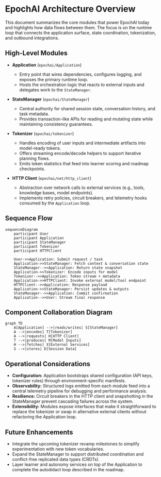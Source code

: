 # EpochAI Architecture Overview

This document summarizes the core modules that power EpochAI today and highlights how data flows between them. The focus is on the runtime loop that connects the application surface, state coordination, tokenization, and outbound integrations.

## High-Level Modules

- **Application** (`epochai/Application`)
  - Entry point that wires dependencies, configures logging, and exposes the primary runtime loop.
  - Hosts the orchestration logic that reacts to external inputs and delegates work to the `StateManager`.

- **StateManager** (`epochai/StateManager`)
  - Central authority for shared session state, conversation history, and task metadata.
  - Provides transaction-like APIs for reading and mutating state while maintaining consistency guarantees.

- **Tokenizer** (`epochai/tokenizer`)
  - Handles encoding of user inputs and intermediate artifacts into model-ready tokens.
  - Offers streaming encode/decode helpers to support iterative planning flows.
  - Emits token statistics that feed into learner scoring and roadmap checkpoints.

- **HTTP Client** (`epochai/net/http_client`)
  - Abstraction over network calls to external services (e.g., tools, knowledge bases, model endpoints).
  - Implements retry policies, circuit breakers, and telemetry hooks consumed by the `Application` loop.

## Sequence Flow

```mermaid
sequenceDiagram
    participant User
    participant Application
    participant StateManager
    participant Tokenizer
    participant HTTPClient

    User->>Application: Submit request / task
    Application->>StateManager: Fetch context & conversation state
    StateManager-->>Application: Return state snapshot
    Application->>Tokenizer: Encode inputs for model
    Tokenizer-->>Application: Token stream + metadata
    Application->>HTTPClient: Invoke external model/tool endpoint
    HTTPClient-->>Application: Response payload
    Application->>StateManager: Persist updates & outputs
    StateManager-->>Application: Commit confirmation
    Application-->>User: Stream final response
```

## Component Collaboration Diagram

```mermaid
graph TD
    A[Application] -->|reads/writes| S[StateManager]
    A -->|encodes| T[Tokenizer]
    A -->|requests| H[HTTP Client]
    T -->|produces| M[Model Inputs]
    H -->|fetches| X[External Services]
    S -->|stores| D[Session Data]
```

## Operational Considerations

- **Configuration:** Application bootstraps shared configuration (API keys, tokenizer rules) through environment-specific manifests.
- **Observability:** Structured logs emitted from each module feed into a central telemetry pipeline for debugging and performance analysis.
- **Resilience:** Circuit breakers in the HTTP client and snapshotting in the StateManager prevent cascading failures across the system.
- **Extensibility:** Modules expose interfaces that make it straightforward to replace the tokenizer or swap in alternative external clients without refactoring the Application loop.

## Future Enhancements

- Integrate the upcoming tokenizer revamp milestones to simplify experimentation with new token vocabularies.
- Expand the StateManager to support distributed coordination and conflict-free replicated data types (CRDTs).
- Layer learner and autonomy services on top of the Application to complete the autodidact loop described in the roadmap.
